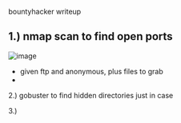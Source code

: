 bountyhacker writeup

1.) nmap scan to find open ports 
  - 
  ![image](https://github.com/TekTristan/cyber-rooms/assets/92371193/54099765-98d6-4e35-a8af-53501210a5aa)
  - given ftp and anonymous, plus files to grab
  - 
2.) gobuster to find hidden directories just in case

3.) 
